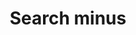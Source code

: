 ---
title: Search minus
tags:
icon: search-minus
svg: '<svg xmlns="http://www.w3.org/2000/svg" width="24" height="24" fill="none" viewBox="0 0 24 24" stroke-width="1.5" stroke-linecap="round" stroke-linejoin="round" stroke="currentColor"><path d="m16.893 16.92 3.08 3.08m-.889-8.419c0 4.187-3.383 7.581-7.556 7.581-4.172 0-7.555-3.394-7.555-7.58C3.973 7.393 7.356 4 11.528 4c4.173 0 7.556 3.394 7.556 7.581ZM9.5 11.75h4"/></svg>'
---